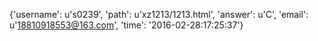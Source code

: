 {'username': u's0239', 'path': u'xz1213/1213.html', 'answer': u'C', 'email': u'18810918553@163.com', 'time': '2016-02-28:17:25:37'}